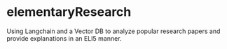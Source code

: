 # elementaryResearch
Using Langchain and a Vector DB to analyze popular research papers and provide explanations in an ELI5 manner.
